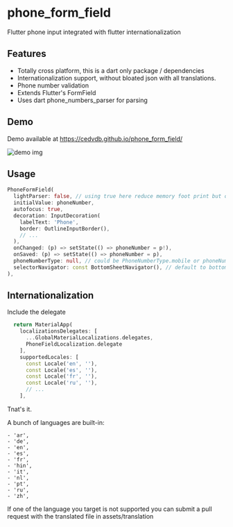 # phone_form_field

Flutter phone input integrated with flutter internationalization

## Features

- Totally cross platform, this is a dart only package / dependencies
- Internationalization support, without bloated json with all translations.
- Phone number validation
- Extends Flutter's FormField
- Uses dart phone_numbers_parser for parsing


## Demo

Demo available at https://cedvdb.github.io/phone_form_field/

![demo img](https://raw.githubusercontent.com/cedvdb/phone_number_input/main/demo_image.png)

## Usage

```dart
PhoneFormField(
  lightParser: false, // using true here reduce memory foot print but only use length to validate
  initialValue: phoneNumber,
  autofocus: true,
  decoration: InputDecoration(
    labelText: 'Phone',
    border: OutlineInputBorder(),
    // ...
  ),
  onChanged: (p) => setState(() => phoneNumber = p!),
  onSaved: (p) => setState(() => phoneNumber = p),
  phoneNumberType: null, // could be PhoneNumberType.mobile or phoneNumberType.fixed for more specific validation
  selectorNavigator: const BottomSheetNavigator(), // default to bottom sheet but you can customize how the selector is shown by extending CountrySelectorNavigator
),

```

## Internationalization

  Include the delegate

  ```dart
    return MaterialApp(
      localizationsDelegates: [
        ...GlobalMaterialLocalizations.delegates,
        PhoneFieldLocalization.delegate
      ],
      supportedLocales: [
        const Locale('en', ''),
        const Locale('es', ''),
        const Locale('fr', ''),
        const Locale('ru', ''),
        // ...
      ],
  ```

  Tnat's it.

  
  A bunch of languages are built-in:

    - 'ar',
    - 'de',
    - 'en',
    - 'es',
    - 'fr',
    - 'hin',
    - 'it',
    - 'nl',
    - 'pt',
    - 'ru',
    - 'zh',
  
  
   If one of the language you target is not supported you can submit a
  pull request with the translated file in assets/translation